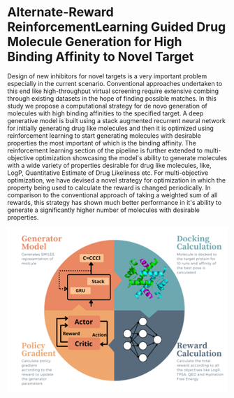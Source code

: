 # Alternate-Reward ReinforcementLearning Guided Drug Molecule Generation for High Binding Affinity to Novel Target
Design of new inhibitors for novel targets is a very important problem especially in the current scenario. Conventional approaches undertaken to this end like high-throughput virtual screening require extensive combing through existing datasets in the hope of finding possible matches. In this study we propose a computational strategy for de novo generation of molecules with high binding affinities to the specified target. A deep generative model is built using a stack augmented recurrent neural network for initially generating drug like molecules and then it is optimized using reinforcement learning to start generating molecules with desirable properties the most important of which is the binding affinity. The reinforcement learning section of the pipeline is further extended to multi-objective optimization showcasing the model's ability to generate molecules with a wide variety of properties desirable for drug like molecules, like, LogP, Quantitative Estimate of Drug Likeliness etc. For multi-objective optimization, we have devised a novel strategy for optimization in which the property being used to calculate the reward is changed periodically. In comparison to the conventional approach of taking a weighted sum of all rewards, this strategy has shown much better performance in it's ability to generate a significantly higher number of molecules with desirable properties.

![Pipeline](Images/MainDiagram.png "Pipeline")

